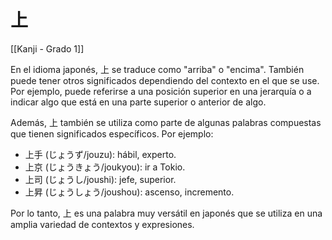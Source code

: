 # 上

[[Kanji - Grado 1]]

En el idioma japonés, 上 se traduce como "arriba" o "encima". También puede tener otros significados dependiendo del contexto en el que se use. Por ejemplo, puede referirse a una posición superior en una jerarquía o a indicar algo que está en una parte superior o anterior de algo.

Además, 上 también se utiliza como parte de algunas palabras compuestas que tienen significados específicos. Por ejemplo:

- 上手 (じょうず/jouzu): hábil, experto.
- 上京 (じょうきょう/joukyou): ir a Tokio.
- 上司 (じょうし/joushi): jefe, superior.
- 上昇 (じょうしょう/joushou): ascenso, incremento.

Por lo tanto, 上 es una palabra muy versátil en japonés que se utiliza en una amplia variedad de contextos y expresiones.
